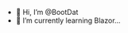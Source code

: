 - 👋 Hi, I’m @BootDat
- 🌱 I’m currently learning Blazor...

<!---
BootDat/BootDat is a ✨ special ✨ repository because its `README.md` (this file) appears on your GitHub profile.
You can click the Preview link to take a look at your changes.
--->
